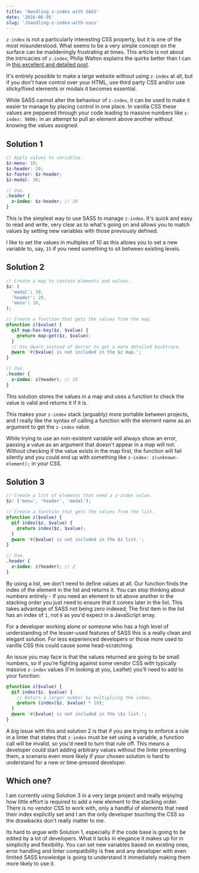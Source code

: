 ```yaml
---
title: 'Handling z-index with SASS'
date: '2016-06-05'
slug: '/handling-z-index-with-sass'
---
```


`z-index` is not a particularly interesting CSS property, but it is one of the most misunderstood. What seems to be a very simple concept on the surface can be maddeningly frustrating at times. This article is not about the intricacies of `z-index`; Philip Walton explains the quirks better than I can in [this excellent and detailed post](https://philipwalton.com/articles/what-no-one-told-you-about-z-index/).

It's entirely possible to make a large website without using `z-index` at all, but if you don't have control over your HTML, use third party CSS and/or use sticky/fixed elements or modals it becomes essential.

While SASS cannot alter the behaviour of `z-index`, it can be used to make it easier to manage by placing control in one place. In vanilla CSS these values are peppered through your code leading to massive numbers like `z-index: 9000;` in an attempt to pull an element above another without knowing the values assigned.

## Solution 1

```scss
// Apply values to variables.
$z-menu: 10;
$z-header: 20;
$z-footer: $z-header;
$z-modal: 30;

// Use.
.header {
  z-index: $z-header; // 20
}
```

This is the simplest way to use SASS to manage `z-index`. It's quick and easy to read and write, very clear as to what's going on and allows you to match values by setting new variables with those previously defined.

I like to set the values in multiples of 10 as this allows you to set a new variable to, say, `15` if you need something to sit between existing levels.

## Solution 2

```scss
// Create a map to contain elements and values.
$z: (
  'modal': 30,
  'header': 20,
  'menu': 10,
);

// Create a function that gets the values from the map.
@function z($value) {
  @if map-has-key($z, $value) {
    @return map-get($z, $value);
  }
  // Use @warn instead of @error to get a more detailed backtrace.
  @warn '#{$value} is not included in the $z map.';
}

// Use.
.header {
  z-index: z(header); // 20
}
```

This solution stores the values in a map and uses a function to check the value is valid and returns it if it is.

This makes your `z-index` stack (arguably) more portable between projects, and I really like the syntax of calling a function with the element name as an argument to get the `z-index` value.

While trying to use an non-existent variable will always show an error, passing a value as an argument that doesn't appear in a map will not. Without checking if the value exists in the map first, the function will fail silently and you could end up with something like `z-index: z(unknown-element);` in your CSS.

## Solution 3

```scss
// Create a list of elements that need a z-index value.
$z: ('menu', 'header', 'modal');

// Create a function that gets the values from the list.
@function z($value) {
  @if index($z, $value) {
    @return index($z, $value);
  }
  @warn '#{$value} is not included in the $z list.';
}

// Use.
.header {
  z-index: z(header); // 2
}
```

By using a list, we don't need to define values at all. Our function finds the index of the element in the list and returns it. You can stop thinking about numbers entirely - if you need an element to sit above another in the stacking order you just need to ensure that it comes later in the list. This takes advantage of SASS not being zero indexed; The first item in the list has an index of `1`, not `0` as you'd expect in a JavaScript array.

For a developer working alone or someone who has a high level of understanding of the lesser-used features of SASS this is a really clean and elegant solution. For less experienced developers or those more used to vanilla CSS this could cause some head-scratching.

An issue you may face is that the values returned are going to be small numbers, so if you're fighting against some vendor CSS with typically massive `z-index` values (I'm looking at you, Leaflet) you'll need to add to your function:

```scss
@function z($value) {
  @if index($z, $value) {
    // Return a larger number by multiplying the index.
    @return (index($z, $value) * 10);
  }
  @warn '#{$value} is not included in the \$z list.';
}
```

A big issue with this and solution 2 is that if you are trying to enforce a rule in a linter that states that `z-index` must be set using a variable, a function call will be invalid, so you'd need to turn that rule off. This means a developer could start adding arbitrary values without the linter preventing them, a scenario even more likely if your chosen solution is hard to understand for a new or time-pressed developer.

## Which one?

I am currently using Solution 3 in a very large project and really enjoying how little effort is required to add a new element to the stacking order. There is no vendor CSS to work with, only a handful of elements that need their index explicitly set and I am the only developer touching the CSS so the drawbacks don't really matter to me.

Its hard to argue with Solution 1, especially if the code base is going to be edited by a lot of developers. What it lacks in elegance it makes up for in simplicity and flexibility. You can set new variables based on existing ones, error handling and linter compatibility is free and any developer with even limited SASS knowledge is going to understand it immediately making them more likely to use it.
